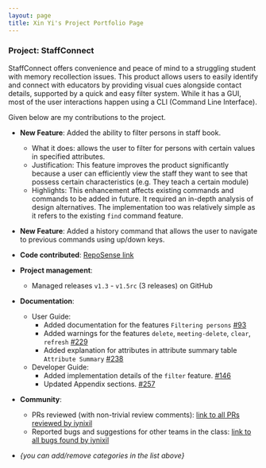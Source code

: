 ```yaml
---
layout: page
title: Xin Yi's Project Portfolio Page
---
```


### Project: StaffConnect

StaffConnect offers convenience and peace of mind to a struggling student with memory recollection issues. This product allows users to easily identify and connect with educators by providing visual cues alongside contact details, supported by a quick and easy filter system. While it has a GUI, most of the user interactions happen using a CLI (Command Line Interface).

Given below are my contributions to the project.

* **New Feature**: Added the ability to filter persons in staff book.
  * What it does: allows the user to filter for persons with certain values in specified attributes.
  * Justification: This feature improves the product significantly because a user can efficiently view the staff they want to see that possess certain characteristics (e.g. They teach a certain module)
  * Highlights: This enhancement affects existing commands and commands to be added in future. It required an in-depth analysis of design alternatives. The implementation too was relatively simple as it refers to the existing `find` command feature.

* **New Feature**: Added a history command that allows the user to navigate to previous commands using up/down keys.

* **Code contributed**: [RepoSense link](https://nus-cs2103-ay2324s2.github.io/tp-dashboard/?search=iynixil&breakdown=true&sort=groupTitle%20dsc&sortWithin=title&since=2024-02-23&timeframe=commit&mergegroup=&groupSelect=groupByRepos&checkedFileTypes=docs~functional-code~test-code~other)

* **Project management**:
  * Managed releases `v1.3` - `v1.5rc` (3 releases) on GitHub

* **Documentation**:
  * User Guide:
    * Added documentation for the features `Filtering persons` [\#93](https://github.com/AY2324S2-CS2103-F08-3/tp/pull/93)
    * Added warnings for the features `delete`, `meeting-delete`, `clear`, `refresh` [\#229](https://github.com/AY2324S2-CS2103-F08-3/tp/pull/229)
    * Added explanation for attributes in attribute summary table `Attribute Summary` [\#238](https://github.com/AY2324S2-CS2103-F08-3/tp/pull/238)
  * Developer Guide:
    * Added implementation details of the `filter` feature. [\#146](https://github.com/AY2324S2-CS2103-F08-3/tp/pull/146)
    * Updated Appendix sections. [\#257](https://github.com/AY2324S2-CS2103-F08-3/tp/pull/257)

* **Community**:
  * PRs reviewed (with non-trivial review comments): [link to all PRs reviewed by iynixil](https://github.com/AY2324S2-CS2103-F08-3/tp/pulls?q=is%3Apr+reviewed-by%3Aiynixil)
  * Reported bugs and suggestions for other teams in the class: [link to all bugs found by iynixil](https://github.com/AY2324S2-CS2103T-W08-1/tp/issues?q=is%3Aissue+ped%2Fiynixil)

* _{you can add/remove categories in the list above}_

